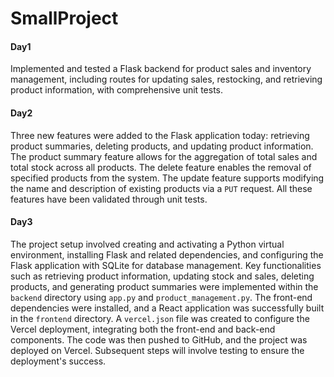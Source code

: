 # SmallProject

#### Day1

Implemented and tested a Flask backend for product sales and inventory management, including routes for updating sales, restocking, and retrieving product information, with comprehensive unit tests.

#### Day2

Three new features were added to the Flask application today: retrieving product summaries, deleting products, and updating product information. The product summary feature allows for the aggregation of total sales and total stock across all products. The delete feature enables the removal of specified products from the system. The update feature supports modifying the name and description of existing products via a `PUT` request. All these features have been validated through unit tests.

#### Day3

The project setup involved creating and activating a Python virtual environment, installing Flask and related dependencies, and configuring the Flask application with SQLite for database management. Key functionalities such as retrieving product information, updating stock and sales, deleting products, and generating product summaries were implemented within the `backend` directory using `app.py` and `product_management.py`. The front-end dependencies were installed, and a React application was successfully built in the `frontend` directory. A `vercel.json` file was created to configure the Vercel deployment, integrating both the front-end and back-end components. The code was then pushed to GitHub, and the project was deployed on Vercel. Subsequent steps will involve testing to ensure the deployment's success.
